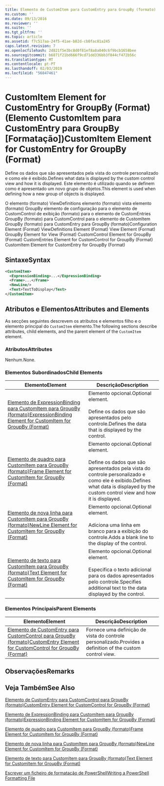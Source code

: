 ```yaml
---
title: Elemento de CustomItem para CustomEntry para GroupBy (formato) | Documentos da Microsoft
ms.custom: ''
ms.date: 09/13/2016
ms.reviewer: ''
ms.suite: ''
ms.tgt_pltfrm: ''
ms.topic: article
ms.assetid: f7c517aa-24f5-41ae-b82d-cb0fac81a245
caps.latest.revision: 7
ms.openlocfilehash: 2d821f5e3bc8d0f81ef8a8a040c6f9bcb1658bee
ms.sourcegitcommit: b6871f21bd666f9cd71dd336bb3f844cf472b56c
ms.translationtype: MT
ms.contentlocale: pt-PT
ms.lasthandoff: 02/03/2019
ms.locfileid: "56847461"
---
```

# <a name="customitem-element-for-customentry-for-groupby-format"></a><span data-ttu-id="cf65f-102">CustomItem Element for CustomEntry for GroupBy (Format) (Elemento CustomItem para CustomEntry para GroupBy [Formatação])</span><span class="sxs-lookup"><span data-stu-id="cf65f-102">CustomItem Element for CustomEntry for GroupBy (Format)</span></span>

<span data-ttu-id="cf65f-103">Define os dados que são apresentados pela vista do controle personalizado e como ele é exibido.</span><span class="sxs-lookup"><span data-stu-id="cf65f-103">Defines what data is displayed by the custom control view and how it is displayed.</span></span> <span data-ttu-id="cf65f-104">Este elemento é utilizado quando se definem como é apresentado um novo grupo de objetos.</span><span class="sxs-lookup"><span data-stu-id="cf65f-104">This element is used when defining how a new group of objects is displayed.</span></span>

<span data-ttu-id="cf65f-105">O elemento (formato) ViewDefinitions elemento (formato) vista elemento (formato) GroupBy elemento de configuração para o elemento de CustomControl de exibição (formato) para o elemento de CustomEntries GroupBy (formato) para CustomControl para o elemento de CustomItem GroupBy (formato) para CustomEntry para GroupBy (formato)</span><span class="sxs-lookup"><span data-stu-id="cf65f-105">Configuration Element (Format) ViewDefinitions Element (Format) View Element (Format) GroupBy Element for View (Format) CustomControl Element for GroupBy (Format) CustomEntries Element for CustomControl for GroupBy (Format) CustomItem Element for CustomEntry for GroupBy (Format)</span></span>

## <a name="syntax"></a><span data-ttu-id="cf65f-106">Sintaxe</span><span class="sxs-lookup"><span data-stu-id="cf65f-106">Syntax</span></span>

```xml
<CustomItem>
  <ExpressionBinding>...</ExpressionBinding>
  <Frame>...</Frame>
  <NewLine/>
  <Text>TextToDisplay</Text>
</CustomItem>
```

## <a name="attributes-and-elements"></a><span data-ttu-id="cf65f-107">Atributos e Elementos</span><span class="sxs-lookup"><span data-stu-id="cf65f-107">Attributes and Elements</span></span>

<span data-ttu-id="cf65f-108">As secções seguintes descrevem os atributos e elementos filho e o elemento principal do `CustomItem` elemento.</span><span class="sxs-lookup"><span data-stu-id="cf65f-108">The following sections describe attributes, child elements, and the parent element of the `CustomItem` element.</span></span>

### <a name="attributes"></a><span data-ttu-id="cf65f-109">Atributos</span><span class="sxs-lookup"><span data-stu-id="cf65f-109">Attributes</span></span>

<span data-ttu-id="cf65f-110">Nenhum.</span><span class="sxs-lookup"><span data-stu-id="cf65f-110">None.</span></span>

### <a name="child-elements"></a><span data-ttu-id="cf65f-111">Elementos Subordinados</span><span class="sxs-lookup"><span data-stu-id="cf65f-111">Child Elements</span></span>

|<span data-ttu-id="cf65f-112">Elemento</span><span class="sxs-lookup"><span data-stu-id="cf65f-112">Element</span></span>|<span data-ttu-id="cf65f-113">Descrição</span><span class="sxs-lookup"><span data-stu-id="cf65f-113">Description</span></span>|
|-------------|-----------------|
|[<span data-ttu-id="cf65f-114">Elemento de ExpressionBinding para CustomItem para GroupBy (formato)</span><span class="sxs-lookup"><span data-stu-id="cf65f-114">ExpressionBinding Element for CustomItem for GroupBy (Format)</span></span>](./expressionbinding-element-for-customitem-for-groupby-format.md)|<span data-ttu-id="cf65f-115">Elemento opcional.</span><span class="sxs-lookup"><span data-stu-id="cf65f-115">Optional element.</span></span><br /><br /> <span data-ttu-id="cf65f-116">Define os dados que são apresentados pelo controle.</span><span class="sxs-lookup"><span data-stu-id="cf65f-116">Defines the data that is displayed by the control.</span></span>|
|[<span data-ttu-id="cf65f-117">Elemento de quadro para CustomItem para GroupBy (formato)</span><span class="sxs-lookup"><span data-stu-id="cf65f-117">Frame Element for CustomItem for GroupBy (Format)</span></span>](./frame-element-for-customitem-for-groupby-format.md)|<span data-ttu-id="cf65f-118">Elemento opcional.</span><span class="sxs-lookup"><span data-stu-id="cf65f-118">Optional element.</span></span><br /><br /> <span data-ttu-id="cf65f-119">Define os dados que são apresentados pela vista do controle personalizado e como ele é exibido.</span><span class="sxs-lookup"><span data-stu-id="cf65f-119">Defines what data is displayed by the custom control view and how it is displayed.</span></span>|
|[<span data-ttu-id="cf65f-120">Elemento de nova linha para CustomItem para GroupBy (formato)</span><span class="sxs-lookup"><span data-stu-id="cf65f-120">NewLine Element for CustomItem for GroupBy (Format)</span></span>](./newline-element-for-customitem-for-groupby-format.md)|<span data-ttu-id="cf65f-121">Elemento opcional.</span><span class="sxs-lookup"><span data-stu-id="cf65f-121">Optional element.</span></span><br /><br /> <span data-ttu-id="cf65f-122">Adiciona uma linha em branco para a exibição do controle.</span><span class="sxs-lookup"><span data-stu-id="cf65f-122">Adds a blank line to the display of the control.</span></span>|
|[<span data-ttu-id="cf65f-123">Elemento de texto para CustomItem para GroupBy (formato)</span><span class="sxs-lookup"><span data-stu-id="cf65f-123">Text Element for CustomItem for GroupBy (Format)</span></span>](./text-element-for-customitem-for-groupby-format.md)|<span data-ttu-id="cf65f-124">Elemento opcional.</span><span class="sxs-lookup"><span data-stu-id="cf65f-124">Optional element.</span></span><br /><br /> <span data-ttu-id="cf65f-125">Especifica o texto adicional para os dados apresentados pelo controle.</span><span class="sxs-lookup"><span data-stu-id="cf65f-125">Specifies additional text to the data displayed by the control.</span></span>|

### <a name="parent-elements"></a><span data-ttu-id="cf65f-126">Elementos Principais</span><span class="sxs-lookup"><span data-stu-id="cf65f-126">Parent Elements</span></span>

|<span data-ttu-id="cf65f-127">Elemento</span><span class="sxs-lookup"><span data-stu-id="cf65f-127">Element</span></span>|<span data-ttu-id="cf65f-128">Descrição</span><span class="sxs-lookup"><span data-stu-id="cf65f-128">Description</span></span>|
|-------------|-----------------|
|[<span data-ttu-id="cf65f-129">Elemento de CustomEntry para CustomControl para GroupBy (formato)</span><span class="sxs-lookup"><span data-stu-id="cf65f-129">CustomEntry Element for CustomControl for GroupBy (Format)</span></span>](./customentry-element-for-customcontrol-for-groupby-format.md)|<span data-ttu-id="cf65f-130">Fornece uma definição de vista do controle personalizado.</span><span class="sxs-lookup"><span data-stu-id="cf65f-130">Provides a definition of the custom control view.</span></span>|

## <a name="remarks"></a><span data-ttu-id="cf65f-131">Observações</span><span class="sxs-lookup"><span data-stu-id="cf65f-131">Remarks</span></span>

## <a name="see-also"></a><span data-ttu-id="cf65f-132">Veja Também</span><span class="sxs-lookup"><span data-stu-id="cf65f-132">See Also</span></span>

[<span data-ttu-id="cf65f-133">Elemento de CustomEntry para CustomControl para GroupBy (formato)</span><span class="sxs-lookup"><span data-stu-id="cf65f-133">CustomEntry Element for CustomControl for GroupBy (Format)</span></span>](./customentry-element-for-customcontrol-for-groupby-format.md)

[<span data-ttu-id="cf65f-134">Elemento de ExpressionBinding para CustomItem para GroupBy (formato)</span><span class="sxs-lookup"><span data-stu-id="cf65f-134">ExpressionBinding Element for CustomItem for GroupBy (Format)</span></span>](./expressionbinding-element-for-customitem-for-groupby-format.md)

[<span data-ttu-id="cf65f-135">Elemento de quadro para CustomItem para GroupBy (formato)</span><span class="sxs-lookup"><span data-stu-id="cf65f-135">Frame Element for CustomItem for GroupBy (Format)</span></span>](./frame-element-for-customitem-for-groupby-format.md)

[<span data-ttu-id="cf65f-136">Elemento de nova linha para CustomItem para GroupBy (formato)</span><span class="sxs-lookup"><span data-stu-id="cf65f-136">NewLine Element for CustomItem for GroupBy (Format)</span></span>](./newline-element-for-customitem-for-groupby-format.md)

[<span data-ttu-id="cf65f-137">Elemento de texto para CustomItem para GroupBy (formato)</span><span class="sxs-lookup"><span data-stu-id="cf65f-137">Text Element for CustomItem for GroupBy (Format)</span></span>](./text-element-for-customitem-for-groupby-format.md)

[<span data-ttu-id="cf65f-138">Escrever um ficheiro de formatação de PowerShell</span><span class="sxs-lookup"><span data-stu-id="cf65f-138">Writing a PowerShell Formatting File</span></span>](./writing-a-powershell-formatting-file.md)
